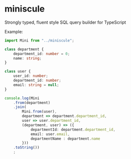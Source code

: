 miniscule
=========

Strongly typed, fluent style SQL query builder for TypeScript

Example:

```typescript
import Mini from "../miniscule"; 

class department {
    department_id: number = 0; 
    name: string;
}

class user {
    user_id: number;
    department_id: number;
    email: string = null;
}

console.log(Mini
    .from(department)
    .join(
        Mini.from(user),
        department => department.department_id,
        user => user.department_id,
        (department, user) => ({ 
            departmentId: department.department_id, 
            email: user.email,
            departmentName : department.name
        }))
    .toString())
    ;

```